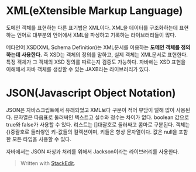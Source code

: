 # XML(eXtensible Markup Language)

도메인 객체를 표현하는 다른 표기법은 XML이다. XML을 데이터를 구조화하는데 표현하는 언어로 대부분의 언어에서 XML을 파싱하고 기록하는 라이브러리들이 많다.

메타언어 XSD(XML Schema Definition)는 XML문서를 이용하는 **도메인 객체를 정의하는데 사용한다.** 
즉 XSD는 객체의 정의를 말하고, 실제 객체는 XML문서로 표현한다. 특정 객체가 그 객체의 XSD 정의를 따르는지 검증도 가능하다.
자바에는 XSD 표현을 이해해서 자바 객체를 생성할 수 있는 JAXB라는 라이브러리가 있다. 


# JSON(Javascript Object Notation)

JSON은 자바스크립트에서 유래되었고 XML보다 구문이 적어 부담이 덜해 많이 사용된다.
문자열은 따옴표로 둘러싸인 텍스트고 실수와 정수는 차이가 없다. boolean 값으로 true와 false가 사용할 수 있다. 
리스트는 []대괄호로 둘러싸고 콤마로 구분된다. 객체는 {}중괄호로 둘러쌓인 키-값들의 컬렉션이며, 키들은 항상 문자열이다. 값은 null을 포함한 모든 타입을 사용할 수 있다. 

자바에서는 JSON 파싱과 처리를 위해서 Jackson이라는 라이브러리를 사용한다. 


> Written with [StackEdit](https://stackedit.io/).
<!--stackedit_data:
eyJoaXN0b3J5IjpbLTQzNjk0Mzk0MV19
-->